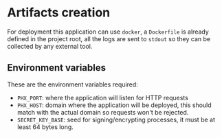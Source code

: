 # Artifacts creation

For deployment this application can use `docker`, a `Dockerfile` is already defined in the project root, all the logs
are sent to `stdout` so they can be collected by any external tool.

## Environment variables

These are the environment variables required:

- `PHX_PORT`: where the application will listen for HTTP requests
- `PHX_HOST`: domain where the application will be deployed, this should match with the actual domain so requests won't
  be rejected.
- `SECRET_KEY_BASE`: seed for signing/encrypting processes, it must be at least 64 bytes long.
